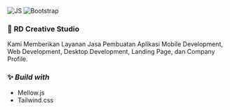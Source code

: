 ![JS](https://img.shields.io/static/v1?message=Javascript&logo=javascript&labelColor=5c5c5c&color=1182c3&label=%20)
![Bootstrap](https://img.shields.io/static/v1?message=Tailwind&logo=tailwindcss&labelColor=5c5c5c&color=1182c3&label=%20)
### 🚀 **RD Creative Studio**
Kami Memberikan Layanan Jasa Pembuatan Aplikasi Mobile Development, Web Development, Desktop Development, Landing Page, dan Company Profile.

### ✨ ***Build with***
- Mellow.js
- Tailwind.css

